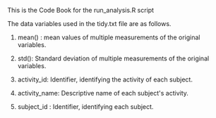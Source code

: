 This is the Code Book for the run_analysis.R script

The data variables used in the tidy.txt file are as follows.

1) mean() : mean values of multiple measurements of the original variables. 

2) std(): Standard deviation of multiple measurements of the original variables. 

3) activity_id: Identifier, identifying the activity of each subject. 

4) activity_name: Descriptive name of each subject's activity. 

5) subject_id : Identifier, identifying each subject. 
